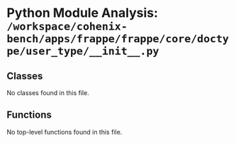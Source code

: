 # Python Module Analysis: `/workspace/cohenix-bench/apps/frappe/frappe/core/doctype/user_type/__init__.py`

## Classes

No classes found in this file.


## Functions

No top-level functions found in this file.
